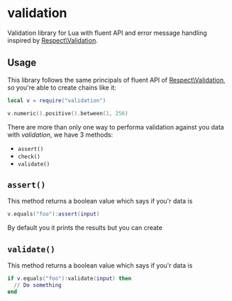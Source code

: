 # validation

Validation library for Lua with fluent API and error message handling inspired
by [Respect\Validation](https://github.com/Respect/Validation).

## Usage

This library follows the same principals of fluent API of [Respect\Validation][],
so you're able to create chains like it:

```lua
local v = require("validation")

v.numeric().positive().between(1, 256)
```

There are more than only one way to performa validation against you data with
_validation_, we have 3 methods:

- `assert()`
- `check()`
- `validate()`

## `assert()`

This method returns a boolean value which says if you'r data is

```lua
v.equals("foo"):assert(input)
```

By default you it prints the results but you can create

## `validate()`

This method returns a boolean value which says if you'r data is

```lua
if v.equals("foo"):validate(input) then
  // Do something
end
```

[Respect\Validation]: https://github.com/Respect/Validation "Respect\Validation"
